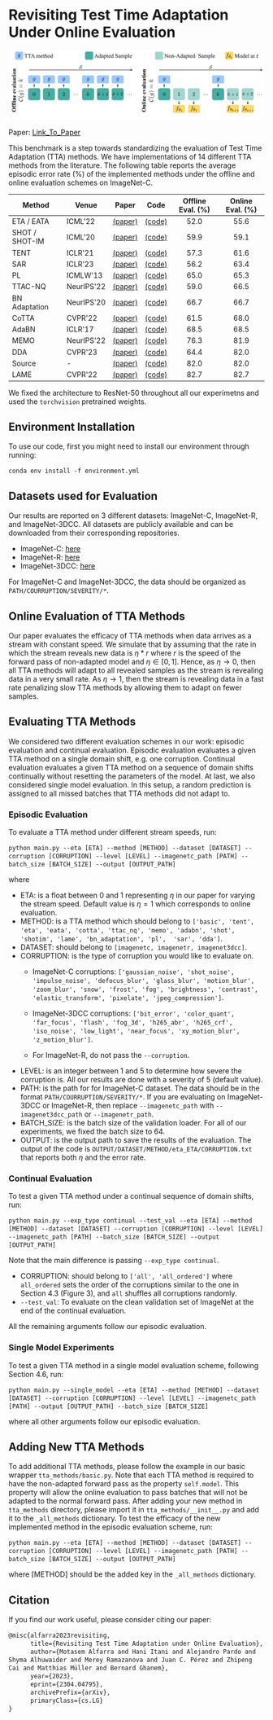 <!-- # Online_Test_Time_Adaptation -->
# Revisiting Test Time Adaptation Under Online Evaluation

![plot](./pipeline.png)

Paper: [Link_To_Paper](https://arxiv.org/pdf/2304.04795.pdf)

This benchmark is a step towards standardizing the evaluation of Test Time Adaptation (TTA) methods. We have implementations of 14 different TTA methods from the literature. The following table reports the average episodic error rate (%) of the implemented methods under the offline and online evaluation schemes on ImageNet-C.

|Method | Venue |Paper| Code| Offline Eval. (%)| Online Eval. (%)|
|------| ------|-------|------|:-----------:|:-----------:|
|ETA / EATA| ICML'22|[(paper)](https://arxiv.org/abs/2204.02610)|[(code)](https://github.com/mr-eggplant/EATA)| 52.0 | 55.6|
|SHOT / SHOT-IM| ICML'20|[(paper)](https://arxiv.org/abs/2002.08546)|[(code)](https://github.com/fiveai/LAME/blob/master/src/adaptation/shot.py)| 59.9 | 59.1 | 
|TENT| ICLR'21| [(paper)](https://openreview.net/pdf?id=uXl3bZLkr3c)|[(code)](https://github.com/DequanWang/tent)| 57.3 | 61.6 | 
|SAR| ICLR'23|[(paper)](https://openreview.net/forum?id=g2YraF75Tj)|[(code)](https://github.com/mr-eggplant/SAR)| 56.2 | 63.4 |
|PL| ICMLW'13|[(paper)](https://www.researchgate.net/publication/280581078_Pseudo-Label_The_Simple_and_Efficient_Semi-Supervised_Learning_Method_for_Deep_Neural_Networks)|[(code)](https://github.com/fiveai/LAME/blob/master/src/adaptation/pseudo_label.py)| 65.0 | 65.3|
|TTAC-NQ| NeurIPS'22 |[(paper)](https://arxiv.org/pdf/2206.02721v2.pdf)|[(code)](https://github.com/Gorilla-Lab-SCUT/TTAC)| 59.0 | 66.5 |
|BN Adaptation| NeurIPS'20|[(paper)](https://arxiv.org/pdf/2006.16971v1.pdf)|[(code)](https://github.com/bethgelab/robustness/tree/main/examples/batchnorm)| 66.7 | 66.7
|CoTTA|CVPR'22 |[(paper)](https://arxiv.org/abs/2203.13591)|[(code)](https://github.com/qinenergy/cotta)| 61.5 | 68.0 |
|AdaBN| ICLR'17|[(paper)](https://arxiv.org/abs/1603.04779)|[(code)](https://github.com/erlendd/ddan)| 68.5 | 68.5 |
|MEMO| NeurIPS'22|[(paper)](https://arxiv.org/abs/2110.09506)|[(code)](https://github.com/zhangmarvin/memo) | 76.3 | 81.9 |
|DDA|CVPR'23|[(paper)](https://arxiv.org/abs/2207.03442)|[(code)](https://github.com/shiyegao/DDA)| 64.4 | 82.0 |
|Source|-|[(paper)](https://arxiv.org/abs/1512.03385)|[(code)](https://pytorch.org/vision/main/models/generated/torchvision.models.resnet50.html)| 82.0 | 82.0 |
|LAME|CVPR'22| [(paper)](https://openaccess.thecvf.com/content/CVPR2022/papers/Boudiaf_Parameter-Free_Online_Test-Time_Adaptation_CVPR_2022_paper.pdf)|[(code)](https://github.com/fiveai/LAME)| 82.7 | 82.7 |

We fixed the architecture to ResNet-50 throughout all our experimetns and used the `torchvision` pretrained weights.

## Environment Installation
To use our code, first you might need to install our environment through running:

```
conda env install -f environment.yml
```

## Datasets used for Evaluation
Our results are reported on 3 different datasets: ImageNet-C, ImageNet-R, and ImageNet-3DCC. 
All datasets are publicly available and can be downloaded from their corresponding repositories. 
- ImageNet-C: [here](https://github.com/hendrycks/robustness)
- ImageNet-R: [here](https://github.com/hendrycks/imagenet-r)
- ImageNet-3DCC: [here](https://github.com/EPFL-VILAB/3DCommonCorruptions)

For ImageNet-C and ImageNet-3DCC, the data should be organized as `PATH/COURRUPTION/SEVERITY/*`.

## Online Evaluation of TTA Methods
Our paper evaluates the efficacy of TTA methods when data arrives as a stream with constant speed.
We simulate that by assuming that the rate in which the stream reveals new data is $\eta * r$ where $r$ is the speed of the forward pass of non-adapted model and $\eta \in [0, 1]$. Hence, as $\eta \rightarrow 0$, then all TTA methods will adapt to all revealed samples as the stream is revealing data in a very small rate.
As $\eta \rightarrow 1$, then the stream is revealing data in a fast rate penalizing slow TTA methods by allowing them to adapt on fewer samples.

## Evaluating TTA Methods
We considered two different evaluation schemes in our work: episodic evaluation and continual evaluation.
Episodic evaluation evaluates a given TTA method on a single domain shift, e.g. one corruption. 
Continual evaluation evaluates a given TTA method on a sequence of domain shifts continually without resetting the parameters of the model.
At last, we also considered single model evaluation. In this setup, a random prediction is assigned to all missed batches that TTA methods did not adapt to.

### Episodic Evaluation
To evaluate a TTA method under different stream speeds, run:
```
python main.py --eta [ETA] --method [METHOD] --dataset [DATASET] --corruption [CORRUPTION] --level [LEVEL] --imagenetc_path [PATH] --batch_size [BATCH_SIZE] --output [OUTPUT_PATH]
```
where
- ETA: is a float between 0 and 1 representing $\eta$ in our paper for varying the stream speed. Default value is $\eta = 1$ which corresponds to online evaluation.
- METHOD: is a TTA method which should belong to `['basic', 'tent', 'eta', 'eata', 'cotta', 'ttac_nq', 'memo', 'adabn', 'shot', 'shotim', 'lame', 'bn_adaptation', 'pl',  'sar', 'dda']`.
- DATASET: should belong to `[imagenetc, imagenetr, imagenet3dcc]`.
- CORRUPTION: is the type of corruption you would like to evaluate on. 
    - ImageNet-C corruptions: `['gaussian_noise', 'shot_noise', 'impulse_noise', 'defocus_blur', 'glass_blur', 'motion_blur', 'zoom_blur', 'snow', 'frost', 'fog', 'brightness', 'contrast', 'elastic_transform', 'pixelate', 'jpeg_compression']`.

    - ImageNet-3DCC corruptions: `['bit_error', 'color_quant', 'far_focus', 'flash', 'fog_3d', 'h265_abr', 'h265_crf', 'iso_noise', 'low_light', 'near_focus', 'xy_motion_blur', 'z_motion_blur']`.
    - For ImageNet-R, do not pass the `--corruption`.
- LEVEL: is an integer between 1 and 5 to determine how severe the corruption is. All our results are done with a severity of 5 (default value).
- PATH: is the path for for ImageNet-C dataset. The data should be in the format `PATH/COURRUPTION/SEVERITY/*`. If you are evaluating on ImageNet-3DCC or ImageNet-R, then replace `--imagenetc_path` with `--imagenet3dcc_path` or `--imagenetr_path`.
- BATCH_SIZE: is the batch size of the validation loader. For all of our experiments, we fixed the batch size to 64.
- OUTPUT: is the output path to save the results of the evaluation. The output of the code is `OUTPUT/DATASET/METHOD/eta_ETA/CORRUPTION.txt` that reports both $\eta$ and the error rate.

### Continual Evaluation
To test a given TTA method under a continual sequence of domain shifts, run:
```
python main.py --exp_type continual --test_val --eta [ETA] --method [METHOD] --dataset [DATASET] --corruption [CORRUPTION] --level [LEVEL] --imagenetc_path [PATH] --batch_size [BATCH_SIZE] --output [OUTPUT_PATH]
```
Note that the main difference is passing `--exp_type continual`. 
- CORRUPTION: should belong to `['all', 'all_ordered']` where `all_ordered` sets the order of the corruptions similar to the one in Section 4.3 (Figure 3), and `all` shuffles all corruptions randomly. 
- `--test_val`: To evaluate on the clean validation set of ImageNet at the end of the continual evaluation.

All the remaining arguments follow our episodic evaluation.

### Single Model Experiments
To test a given TTA method in a single model evaluation scheme, following Section 4.6, run:
```
python main.py --single_model --eta [ETA] --method [METHOD] --dataset [DATASET] --corruption [CORRUPTION] --level [LEVEL] --imagenetc_path [PATH] --output [OUTPUT_PATH] --batch_size [BATCH_SIZE]
```
where all other arguments follow our episodic evaluation.

## Adding New TTA Methods
To add additional TTA methods, please follow the example in our basic wrapper `tta_methods/basic.py`. Note that each TTA method is required to have the non-adapted forward pass as the property `self.model`. This property will allow the online evaluation to pass batches that will not be adapted to the normal forward pass.
After adding your new method in `tta_methods` directory, please import it in `tta_methods/__init__.py` and add it to the `_all_methods` dictionary.
To test the efficacy of the new implemented method in the episodic evaluation scheme, run:
```
python main.py --eta [ETA] --method [METHOD] --dataset [DATASET] --corruption [CORRUPTION] --level [LEVEL] --imagenetc_path [PATH] --batch_size [BATCH_SIZE] --output [OUTPUT_PATH]
```
where [METHOD] should be the added key in the `_all_methods` dictionary.

## Citation
If you find our work useful, please consider citing our paper:

```
@misc{alfarra2023revisiting,
      title={Revisiting Test Time Adaptation under Online Evaluation}, 
      author={Motasem Alfarra and Hani Itani and Alejandro Pardo and Shyma Alhuwaider and Merey Ramazanova and Juan C. Pérez and Zhipeng Cai and Matthias Müller and Bernard Ghanem},
      year={2023},
      eprint={2304.04795},
      archivePrefix={arXiv},
      primaryClass={cs.LG}
}
```



